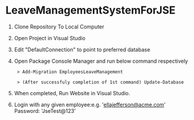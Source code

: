 # LeaveManagementSystemForJSE

1. Clone Repository To Local Computer
2. Open Project in Visual Studio
3. Edit "DefaultConnection" to point to preferred database
4. Open Package Console Manager and run below command respectively

        > Add-Migration EmployeesLeaveManagement

        > (After successfuly completion of 1st command) Update-Database

5. When completed, Run Website in Visual Studio.
6. Login with any given employee:e.g.  'ellajefferson@acme.com' Password: 'JseTest@123'
